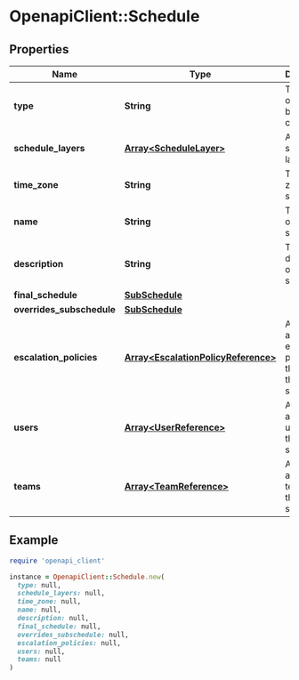 # OpenapiClient::Schedule

## Properties

| Name | Type | Description | Notes |
| ---- | ---- | ----------- | ----- |
| **type** | **String** | The type of object being created. | [default to &#39;schedule&#39;] |
| **schedule_layers** | [**Array&lt;ScheduleLayer&gt;**](ScheduleLayer.md) | A list of schedule layers. | [optional] |
| **time_zone** | **String** | The time zone of the schedule. |  |
| **name** | **String** | The name of the schedule | [optional] |
| **description** | **String** | The description of the schedule | [optional] |
| **final_schedule** | [**SubSchedule**](SubSchedule.md) |  | [optional] |
| **overrides_subschedule** | [**SubSchedule**](SubSchedule.md) |  | [optional] |
| **escalation_policies** | [**Array&lt;EscalationPolicyReference&gt;**](EscalationPolicyReference.md) | An array of all of the escalation policies that uses this schedule. | [optional][readonly] |
| **users** | [**Array&lt;UserReference&gt;**](UserReference.md) | An array of all of the users on the schedule. | [optional][readonly] |
| **teams** | [**Array&lt;TeamReference&gt;**](TeamReference.md) | An array of all of the teams on the schedule. | [optional][readonly] |

## Example

```ruby
require 'openapi_client'

instance = OpenapiClient::Schedule.new(
  type: null,
  schedule_layers: null,
  time_zone: null,
  name: null,
  description: null,
  final_schedule: null,
  overrides_subschedule: null,
  escalation_policies: null,
  users: null,
  teams: null
)
```

